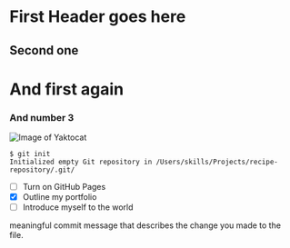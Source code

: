 #  First Header goes here

## Second one

# And first again
### And number 3



![Image of Yaktocat](https://octodex.github.com/images/yaktocat.png)

```
$ git init
Initialized empty Git repository in /Users/skills/Projects/recipe-repository/.git/
```

- [ ] Turn on GitHub Pages
- [x] Outline my portfolio
- [ ] Introduce myself to the world

meaningful commit message that describes the change you made to the file.
